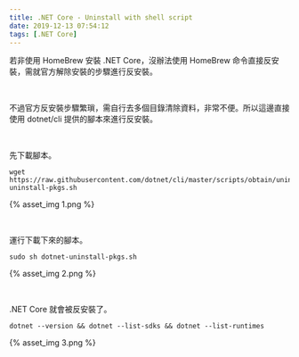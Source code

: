 ```yaml
---
title: .NET Core - Uninstall with shell script
date: 2019-12-13 07:54:12
tags: [.NET Core]
---
```


若非使用 HomeBrew 安裝 .NET Core，沒辦法使用 HomeBrew 命令直接反安裝，需就官方解除安裝的步驟進行反安裝。

<!-- More -->

</br>


不過官方反安裝步驟繁瑣，需自行去多個目錄清除資料，非常不便。所以這邊直接使用 dotnet/cli 提供的腳本來進行反安裝。

</br>


先下載腳本。  

    wget https://raw.githubusercontent.com/dotnet/cli/master/scripts/obtain/uninstall/dotnet-uninstall-pkgs.sh

{% asset_img 1.png %}

</br>


運行下載下來的腳本。  

    sudo sh dotnet-uninstall-pkgs.sh

{% asset_img 2.png %}

</br>


.NET Core 就會被反安裝了。  

    dotnet --version && dotnet --list-sdks && dotnet --list-runtimes

{% asset_img 3.png %}
